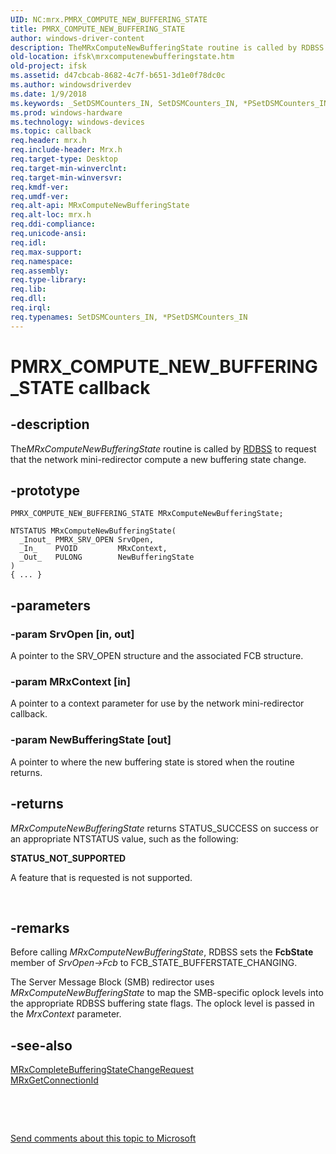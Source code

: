 ```yaml
---
UID: NC:mrx.PMRX_COMPUTE_NEW_BUFFERING_STATE
title: PMRX_COMPUTE_NEW_BUFFERING_STATE
author: windows-driver-content
description: TheMRxComputeNewBufferingState routine is called by RDBSS to request that the network mini-redirector compute a new buffering state change.
old-location: ifsk\mrxcomputenewbufferingstate.htm
old-project: ifsk
ms.assetid: d47cbcab-8682-4c7f-b651-3d1e0f78dc0c
ms.author: windowsdriverdev
ms.date: 1/9/2018
ms.keywords: _SetDSMCounters_IN, SetDSMCounters_IN, *PSetDSMCounters_IN
ms.prod: windows-hardware
ms.technology: windows-devices
ms.topic: callback
req.header: mrx.h
req.include-header: Mrx.h
req.target-type: Desktop
req.target-min-winverclnt: 
req.target-min-winversvr: 
req.kmdf-ver: 
req.umdf-ver: 
req.alt-api: MRxComputeNewBufferingState
req.alt-loc: mrx.h
req.ddi-compliance: 
req.unicode-ansi: 
req.idl: 
req.max-support: 
req.namespace: 
req.assembly: 
req.type-library: 
req.lib: 
req.dll: 
req.irql: 
req.typenames: SetDSMCounters_IN, *PSetDSMCounters_IN
---
```


# PMRX_COMPUTE_NEW_BUFFERING_STATE callback



## -description
The<i>MRxComputeNewBufferingState</i> routine is called by <a href="https://docs.microsoft.com/en-us/windows-hardware/drivers/ifs/the-rdbss-driver-and-library">RDBSS</a> to request that the network mini-redirector compute a new buffering state change. 



## -prototype

````
PMRX_COMPUTE_NEW_BUFFERING_STATE MRxComputeNewBufferingState;

NTSTATUS MRxComputeNewBufferingState(
  _Inout_ PMRX_SRV_OPEN SrvOpen,
  _In_    PVOID         MRxContext,
  _Out_   PULONG        NewBufferingState
)
{ ... }
````


## -parameters

### -param SrvOpen [in, out]

A pointer to the SRV_OPEN structure and the associated FCB structure.


### -param MRxContext [in]

A pointer to a context parameter for use by the network mini-redirector callback.


### -param NewBufferingState [out]

A pointer to where the new buffering state is stored when the routine returns. 


## -returns
<i>MRxComputeNewBufferingState</i> returns STATUS_SUCCESS on success or an appropriate NTSTATUS value, such as the following: 
<dl>
<dt><b>STATUS_NOT_SUPPORTED</b></dt>
</dl>A feature that is requested is not supported. 

 


## -remarks
Before calling <i>MRxComputeNewBufferingState</i>, RDBSS sets the <b>FcbState</b> member of <i>SrvOpen</i><i>-&gt;Fcb</i> to FCB_STATE_BUFFERSTATE_CHANGING. 

The Server Message Block (SMB) redirector uses <i>MRxComputeNewBufferingState</i> to map the SMB-specific oplock levels into the appropriate RDBSS buffering state flags. The oplock level is passed in the <i>MrxContext</i> parameter.


## -see-also
<dl>
<dt>
<a href="https://msdn.microsoft.com/library/windows/hardware/ff549850">MRxCompleteBufferingStateChangeRequest</a>
</dt>
<dt>
<a href="https://msdn.microsoft.com/library/windows/hardware/ff550687">MRxGetConnectionId</a>
</dt>
</dl>
 

 

<a href="mailto:wsddocfb@microsoft.com?subject=Documentation%20feedback [ifsk\ifsk]:%20MRxComputeNewBufferingState routine%20 RELEASE:%20(1/9/2018)&amp;body=%0A%0APRIVACY STATEMENT%0A%0AWe use your feedback to improve the documentation. We don't use your email address for any other purpose, and we'll remove your email address from our system after the issue that you're reporting is fixed. While we're working to fix this issue, we might send you an email message to ask for more info. Later, we might also send you an email message to let you know that we've addressed your feedback.%0A%0AFor more info about Microsoft's privacy policy, see http://privacy.microsoft.com/en-us/default.aspx." title="Send comments about this topic to Microsoft">Send comments about this topic to Microsoft</a>

